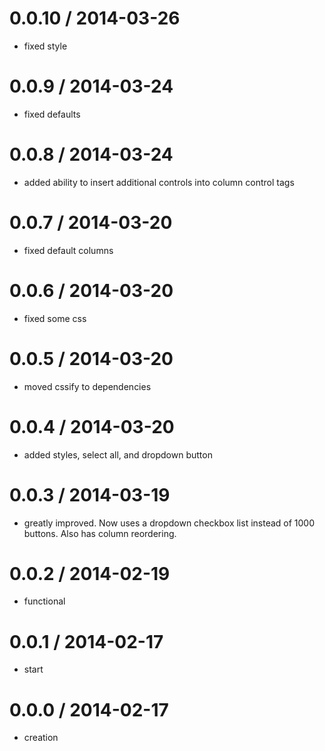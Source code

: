
0.0.10 / 2014-03-26
===================
  - fixed style


0.0.9 / 2014-03-24
===================
  - fixed defaults


0.0.8 / 2014-03-24
===================
  - added ability to insert additional controls into column control tags

0.0.7 / 2014-03-20
===================
  - fixed default columns


0.0.6 / 2014-03-20
===================
  - fixed some css

0.0.5 / 2014-03-20
===================
  - moved cssify to dependencies


0.0.4 / 2014-03-20
===================
  - added styles, select all, and dropdown button

0.0.3 / 2014-03-19
===================
  - greatly improved. Now uses a dropdown checkbox list instead of 1000 buttons. Also has column reordering.

0.0.2 / 2014-02-19
===================
  - functional

0.0.1 / 2014-02-17
===================
  - start

0.0.0 / 2014-02-17
===================
  - creation

